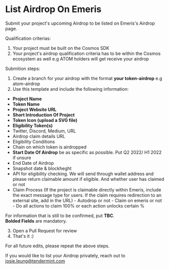 # List Airdrop On Emeris
Submit your project's upcoming Airdrop to be listed on Emeris's Airdrop page. 

Qualification criterias: 
1. Your project must be built on the Cosmos SDK
2. Your project's airdrop qualification criteria has to be within the Cosmos ecosystem as well e.g ATOM holders will get receive your airdrop 

Submition steps: 
1. Create a branch for your airdrop with the format **your token-airdrop** e.g atom-airdrop 
2. Use this template and include the following information: 
-  **Project Name**
-  **Token Name**
-  **Project Website URL**
-  **Short Introduction Of Project**
-  **Token Icon (upload a SVG file)**
-  **Eligibility Token(s)**
-  Twitter, Discord, Medium, URL
-  Airdrop claim details URL 
-  Eligibility Conditions 
-  Chain on which token is airdropped
-  **Start Date Of Airdrop** be as specific as possible. Put Q2 2022/ H1 2022 if unsure
-  End Date of Airdrop  
-  Snapshot date & blockheght
-  API for eligibility checking. We will send through wallet address and please return claimable amount if eligible. And whether user has claimed or not 
-  Claim Process (If the project is claimable directly within Emeris, include the exact message type for users. If the claim requires redirection to an external site, add in the URL)
       -  Autodrop or not
       -  Claim on emeris or not
       -  Do all actions to claim 100% or each action unlocks certain %

For information that is still to be confirmed, put **TBC**. <br/>
**Bolded Fields** are mandatory.

3. Open a Pull Request for review 
4. That's it :) 

For all future edits, please repeat the above steps. 

If you would like to list your Airdrop privately, reach out to josie.leung@tendermint.com 

